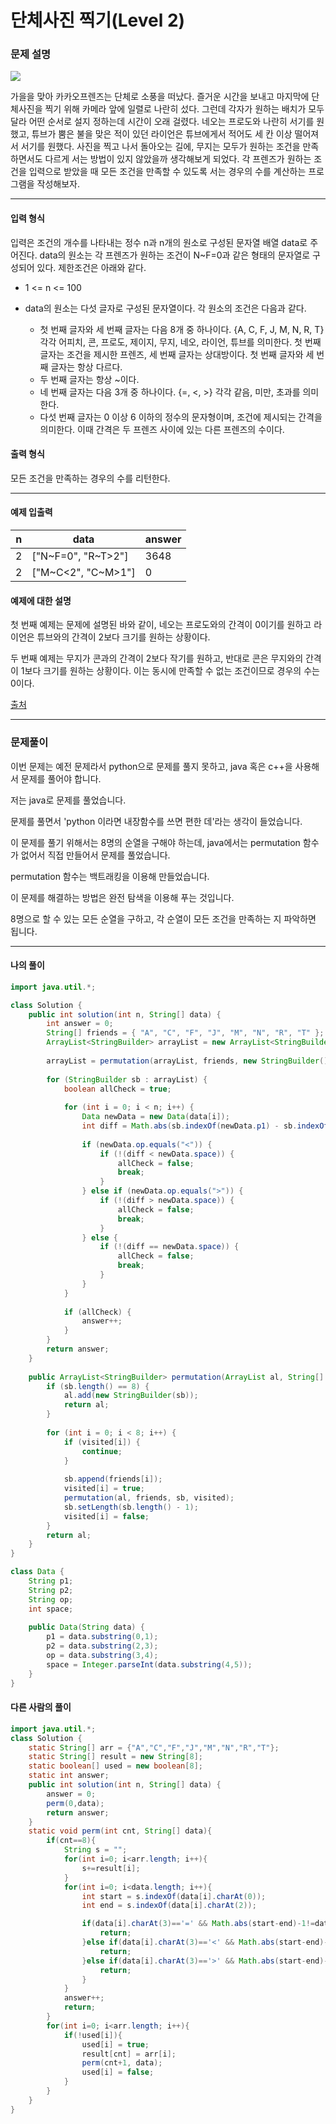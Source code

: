 # 단체사진 찍기(Level 2)

### 문제 설명

<img src = "https://t1.kakaocdn.net/codefestival/picture.png">

가을을 맞아 카카오프렌즈는 단체로 소풍을 떠났다. 즐거운 시간을 보내고 마지막에 단체사진을 찍기 위해 카메라 앞에 일렬로 나란히 섰다. 그런데 각자가 원하는 배치가 모두 달라 어떤 순서로 설지 정하는데 시간이 오래 걸렸다. 네오는 프로도와 나란히 서기를 원했고, 튜브가 뿜은 불을 맞은 적이 있던 라이언은 튜브에게서 적어도 세 칸 이상 떨어져서 서기를 원했다. 사진을 찍고 나서 돌아오는 길에, 무지는 모두가 원하는 조건을 만족하면서도 다르게 서는 방법이 있지 않았을까 생각해보게 되었다. 각 프렌즈가 원하는 조건을 입력으로 받았을 때 모든 조건을 만족할 수 있도록 서는 경우의 수를 계산하는 프로그램을 작성해보자.   

---

#### 입력 형식

입력은 조건의 개수를 나타내는 정수 n과 n개의 원소로 구성된 문자열 배열 data로 주어진다. data의 원소는 각 프렌즈가 원하는 조건이 N~F=0과 같은 형태의 문자열로 구성되어 있다. 제한조건은 아래와 같다.   

* 1 <= n <= 100

* data의 원소는 다섯 글자로 구성된 문자열이다. 각 원소의 조건은 다음과 같다.
    * 첫 번째 글자와 세 번째 글자는 다음 8개 중 하나이다. {A, C, F, J, M, N, R, T} 각각 어피치, 콘, 프로도, 제이지, 무지, 네오, 라이언, 튜브를 의미한다. 첫 번째 글자는 조건을 제시한 프렌즈, 세 번째 글자는 상대방이다. 첫 번째 글자와 세 번째 글자는 항상 다르다.
    * 두 번째 글자는 항상 ~이다.
    * 네 번째 글자는 다음 3개 중 하나이다. {=, <, >} 각각 같음, 미만, 초과를 의미한다.
    * 다섯 번째 글자는 0 이상 6 이하의 정수의 문자형이며, 조건에 제시되는 간격을 의미한다. 이때 간격은 두 프렌즈 사이에 있는 다른 프렌즈의 수이다.

#### 출력 형식

모든 조건을 만족하는 경우의 수를 리턴한다.   

---

#### 예제 입출력

|n|	data|	answer|
|-|-|-|
|2|	\["N\~F=0", "R\~T>2"]|	3648|
|2|	\["M\~C<2", "C\~M>1"]|	0|

#### 예제에 대한 설명

첫 번째 예제는 문제에 설명된 바와 같이, 네오는 프로도와의 간격이 0이기를 원하고 라이언은 튜브와의 간격이 2보다 크기를 원하는 상황이다.   

두 번째 예제는 무지가 콘과의 간격이 2보다 작기를 원하고, 반대로 콘은 무지와의 간격이 1보다 크기를 원하는 상황이다. 이는 동시에 만족할 수 없는 조건이므로 경우의 수는 0이다.   

[출처](https://programmers.co.kr/learn/courses/30/lessons/1835)

---

### 문제풀이

이번 문제는 예전 문제라서 python으로 문제를 풀지 못하고, java 혹은 c++을 사용해서 문제를 풀어야 합니다.   

저는 java로 문제를 풀었습니다.   

문제를 풀면서 'python 이라면 내장함수를 쓰면 편한 데'라는 생각이 들었습니다.   

이 문제를 풀기 위해서는 8명의 순열을 구해야 하는데, java에서는 permutation 함수가 없어서 직접 만들어서 문제를 풀었습니다.   

permutation 함수는 백트래킹을 이용해 만들었습니다.   

이 문제를 해결하는 방법은 완전 탐색을 이용해 푸는 것입니다.   

8명으로 할 수 있는 모든 순열을 구하고, 각 순열이 모든 조건을 만족하는 지 파악하면 됩니다.   

---

#### 나의 풀이

~~~java
import java.util.*;

class Solution {
    public int solution(int n, String[] data) {
        int answer = 0;
        String[] friends = { "A", "C", "F", "J", "M", "N", "R", "T" };
        ArrayList<StringBuilder> arrayList = new ArrayList<StringBuilder>();
        
        arrayList = permutation(arrayList, friends, new StringBuilder(), new boolean[8]);
        
        for (StringBuilder sb : arrayList) {
            boolean allCheck = true;
            
            for (int i = 0; i < n; i++) {
                Data newData = new Data(data[i]);
                int diff = Math.abs(sb.indexOf(newData.p1) - sb.indexOf(newData.p2)) - 1;
                
                if (newData.op.equals("<")) {
                    if (!(diff < newData.space)) {
                        allCheck = false;
                        break;
                    }
                } else if (newData.op.equals(">")) {
                    if (!(diff > newData.space)) {
                        allCheck = false;
                        break;
                    }
                } else {
                    if (!(diff == newData.space)) {
                        allCheck = false;
                        break;
                    }
                }
            }
            
            if (allCheck) {
                answer++;
            }
        }
        return answer;
    }
    
    public ArrayList<StringBuilder> permutation(ArrayList al, String[] friends, StringBuilder sb, boolean[] visited) {        
        if (sb.length() == 8) {
            al.add(new StringBuilder(sb));
            return al;
        }
        
        for (int i = 0; i < 8; i++) {
            if (visited[i]) {
                continue;
            }
            
            sb.append(friends[i]);
            visited[i] = true;
            permutation(al, friends, sb, visited);
            sb.setLength(sb.length() - 1);
            visited[i] = false;
        }
        return al;
    }
}

class Data {
    String p1;
    String p2;
    String op;
    int space;
    
    public Data(String data) {
        p1 = data.substring(0,1);
        p2 = data.substring(2,3);
        op = data.substring(3,4);
        space = Integer.parseInt(data.substring(4,5));
    }
}
~~~

#### 다른 사람의 풀이

~~~java
import java.util.*;
class Solution {
    static String[] arr = {"A","C","F","J","M","N","R","T"};
    static String[] result = new String[8];
    static boolean[] used = new boolean[8];
    static int answer;
    public int solution(int n, String[] data) {
        answer = 0;
        perm(0,data);
        return answer;
    }
    static void perm(int cnt, String[] data){
        if(cnt==8){
            String s = "";
            for(int i=0; i<arr.length; i++){
                s+=result[i];
            }
            for(int i=0; i<data.length; i++){
                int start = s.indexOf(data[i].charAt(0));
                int end = s.indexOf(data[i].charAt(2));

                if(data[i].charAt(3)=='=' && Math.abs(start-end)-1!=data[i].charAt(4)-'0'){
                    return;
                }else if(data[i].charAt(3)=='<' && Math.abs(start-end)-1>=data[i].charAt(4)-'0'){
                    return;
                }else if(data[i].charAt(3)=='>' && Math.abs(start-end)-1<=data[i].charAt(4)-'0'){
                    return;
                }
            }
            answer++;
            return;
        }
        for(int i=0; i<arr.length; i++){
            if(!used[i]){
                used[i] = true;
                result[cnt] = arr[i];
                perm(cnt+1, data);
                used[i] = false;
            }
        }
    }
}
~~~
